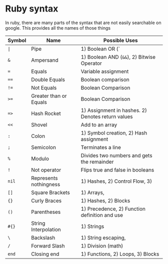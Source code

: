 # Ruby syntax

In ruby, there are many parts of the syntax that are not easily searchable on google.  This provides all the names of those things

| Symbol | Name | Possible Uses |
| --- | --- | --- |
| `\|` | Pipe | 1) Boolean OR (`||`), 2) Bitwise Operator, 3) Blocks |
| `&` | Ampersand | 1) Boolean AND (`&&`), 2) Bitwise Operator |
| `=` | Equals | Variable assignment |
| `==` | Double Equals | Boolean comparison |
| `!=` | Not Equals | Boolean Comparison |
| `>=` | Greater than or Equals | Boolean Comparison |
| `=>` | Hash Rocket | 1) Assignment in hashes.  2) Denotes return values |
| `<<` | Shovel | Add to an array |
| `:` | Colon | 1) Symbol creation, 2) Hash assignment |
| `;` | Semicolon | Terminates a line |
| `%` | Modulo | Divides two numbers and gets the remainder |
| `!` | Not operator | Flips true and false in booleans |
| `nil` | Represents nothingness | 1) Hashes, 2) Control Flow, 3)
| `[]` | Square Brackets | 1) Arrays,
| `{}` | Curly Braces | 1) Hashes, 2) Blocks
| `()` | Parentheses | 1) Precedence, 2) Function definition and use
| `#{}` | String Interpolation | 1) Strings
| `\` | Backslash | 1) String escaping,
| `/` | Forward Slash | 1) Division (math)
| `end` | Closing end | 1) Functions, 2) Loops, 3) Blocks
